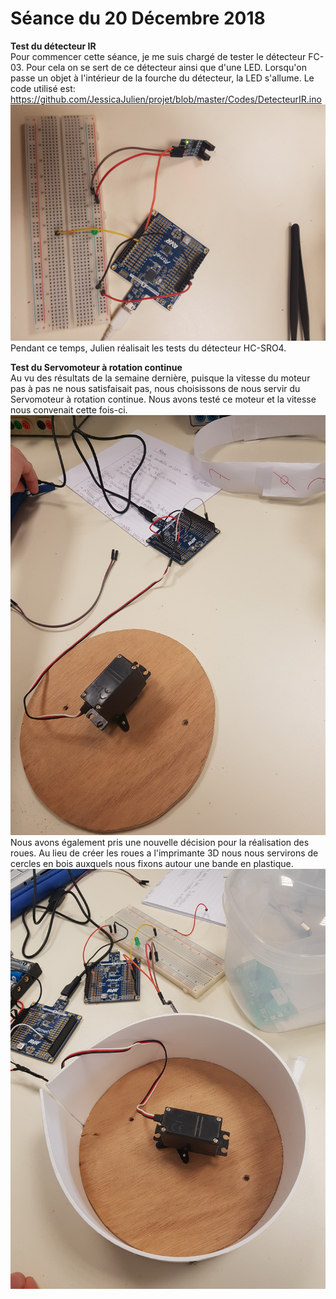 # Séance du 20 Décembre 2018

<strong> Test du détecteur IR </strong> <br/>
Pour commencer cette séance, je me suis chargé de tester le détecteur FC-03. Pour cela on se sert de ce détecteur ainsi que d'une LED.
Lorsqu'on passe un objet à l'intérieur de la fourche du détecteur, la LED s'allume. Le code utilisé est:
https://github.com/JessicaJulien/projet/blob/master/Codes/DetecteurIR.ino
![alt text](https://github.com/JessicaJulien/projet/blob/master/Documentation/detecteurIR.jpg)
Pendant ce temps, Julien réalisait les tests du détecteur HC-SRO4.

<strong> Test du Servomoteur à rotation continue  </strong> <br/>
Au vu des résultats de la semaine dernière, puisque la vitesse du moteur pas à pas ne nous satisfaisait pas, nous choisissons de nous servir du Servomoteur à rotation continue. Nous avons testé ce moteur et la vitesse nous convenait cette fois-ci. 
![alt text](https://github.com/JessicaJulien/projet/blob/master/Documentation/moteurtest.jpg)
Nous avons également pris une nouvelle décision pour la réalisation des roues. Au lieu de créer les roues a l'imprimante 3D nous nous servirons de cercles en bois auxquels nous fixons autour une bande en plastique.
![alt text](https://github.com/JessicaJulien/projet/blob/master/Documentation/premiereroue.jpg)

